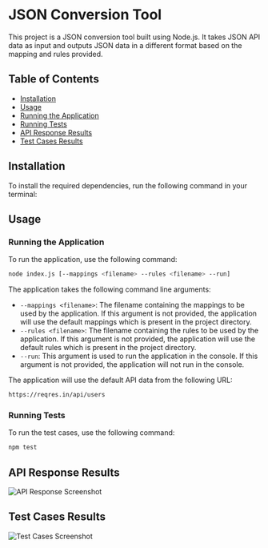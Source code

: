 # JSON Conversion Tool

This project is a JSON conversion tool built using Node.js. It takes JSON API data as input and outputs JSON data in a different format based on the mapping and rules provided.

## Table of Contents

- [Installation](#installation)
- [Usage](#usage)
- [Running the Application](#running-the-application)
- [Running Tests](#running-tests)
- [API Response Results](#api-response-results)
- [Test Cases Results](#test-cases-results)

## Installation

To install the required dependencies, run the following command in your terminal:

## Usage

### Running the Application

To run the application, use the following command:

```bash
node index.js [--mappings <filename> --rules <filename> --run]
```

The application takes the following command line arguments:

- `--mappings <filename>`: The filename  containing the mappings to be used by the application. If this argument is not provided, the application will use the default mappings which is present in the project directory.
- `--rules <filename>`: The filename containing the rules to be used by the application. If this argument is not provided, the application will use the default rules which is present in the project directory.
- `--run`: This argument is used to run the application in the console. If this argument is not provided, the application will not run in the console.

The application will use the default API data from the following URL:

```bash
https://reqres.in/api/users
```

### Running Tests

To run the test cases, use the following command:

```bash
npm test
```


## API Response Results

![API Response Screenshot](https://i.ibb.co/TPLwwf1/carbon.png)

## Test Cases Results

![Test Cases Screenshot](https://i.ibb.co/yYDxyxH/image.png)